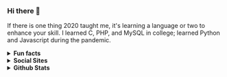 ### Hi there 👋

If there is one thing 2020 taught me, it's learning a language or two to enhance your skill. I learned C, PHP, and MySQL in college; learned Python and Javascript during the pandemic.

<!-- I currently work at -->
<details>
  <summary><strong>Fun facts</strong></summary>
    <ul>
      <li>I don't mind having pineapples on pizza.</li>
      <li>I used to work for minted. as their in-house designer.</li>
      <li>I finished 2 courses in college.</li>
    </ul>
</details>

<details>
  <summary><strong>Social Sites</strong></summary>
  <a href="https://keybase.io/imbeincent" rel="noopener" target="_blank">Keybase</a> &nbsp;
  <a href="https://twitter.com/beincent" rel="noopener" target="_blank">Twitter</a> &nbsp;
  <a href="https://instagram.com/beincent" rel="noopener" target="_blank">Instagram</a> &nbsp;
  <a href="https://mstdn.social/@beincent" rel="noopener" target="_blank">Mastodon</a>
</details>

<details>
  <summary><strong>Github Stats</strong></summary>
  <a href="https://github.com/tanjonathanvincent">
    <img align="center" src="https://github-readme-stats.vercel.app/api?username=tanjonathanvincent&show_icons=false&theme=gotham&count_private=true&hide=stars,issues,contribs" />
  </a>
  <a href="https://github.com/tanjonathanvincent">
    <img align="center" src="https://github-readme-stats.vercel.app/api/top-langs/?username=tanjonathanvincent&layout=compact&theme=gotham" />
  </a>
</details>

<!--
**tanjonathanvincent/tanjonathanvincent** is a ✨ _special_ ✨ repository because its `README.md` (this file) appears on your GitHub profile.

Here are some ideas to get you started:

- 🔭 I’m currently working on ...
- 🌱 I’m currently learning ...
- 👯 I’m looking to collaborate on ...
- 🤔 I’m looking for help with ...
- 💬 Ask me about ...
- 📫 How to reach me: ...
- 😄 Pronouns: ...
- ⚡ Fun fact: ...
-->
